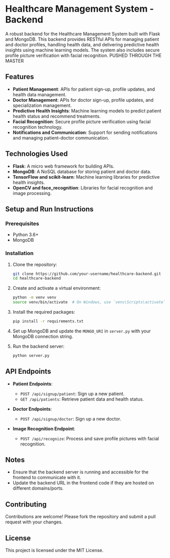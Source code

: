# Healthcare Management System - Backend

A robust backend for the Healthcare Management System built with Flask and MongoDB. This backend provides RESTful APIs for managing patient and doctor profiles, handling health data, and delivering predictive health insights using machine learning models. The system also includes secure profile picture verification with facial recognition. PUSHED THROUGH THE MASTER

## Features

- **Patient Management**: APIs for patient sign-up, profile updates, and health data management.
- **Doctor Management**: APIs for doctor sign-up, profile updates, and specialization management.
- **Predictive Health Insights**: Machine learning models to predict patient health status and recommend treatments.
- **Facial Recognition**: Secure profile picture verification using facial recognition technology.
- **Notifications and Communication**: Support for sending notifications and managing patient-doctor communication.

## Technologies Used

- **Flask**: A micro web framework for building APIs.
- **MongoDB**: A NoSQL database for storing patient and doctor data.
- **TensorFlow and scikit-learn**: Machine learning libraries for predictive health insights.
- **OpenCV and face_recognition**: Libraries for facial recognition and image processing.

## Setup and Run Instructions

### Prerequisites

- Python 3.6+
- MongoDB

### Installation

1. Clone the repository:
    ```sh
    git clone https://github.com/your-username/healthcare-backend.git
    cd healthcare-backend
    ```

2. Create and activate a virtual environment:
    ```sh
    python -m venv venv
    source venv/bin/activate  # On Windows, use `venv\Scripts\activate`
    ```

3. Install the required packages:
    ```sh
    pip install -r requirements.txt
    ```

4. Set up MongoDB and update the `MONGO_URI` in `server.py` with your MongoDB connection string.

5. Run the backend server:
    ```sh
    python server.py
    ```

## API Endpoints

- **Patient Endpoints**:
  - `POST /api/signup/patient`: Sign up a new patient.
  - `GET /api/patients`: Retrieve patient data and health status.

- **Doctor Endpoints**:
  - `POST /api/signup/doctor`: Sign up a new doctor.

- **Image Recognition Endpoint**:
  - `POST /api/recognize`: Process and save profile pictures with facial recognition.

## Notes

- Ensure that the backend server is running and accessible for the frontend to communicate with it.
- Update the backend URL in the frontend code if they are hosted on different domains/ports.

## Contributing

Contributions are welcome! Please fork the repository and submit a pull request with your changes.

## License

This project is licensed under the MIT License.
